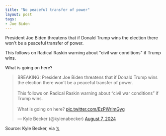 ```yaml
---
title: "No peaceful transfer of power"
layout: post
tags:
- Joe Biden
---
```


President Joe Biden threatens that if Donald Trump wins the election there won't be a peaceful transfer of power.

This follows on Radical Raskin warning about "civil war conditions" if Trump wins.

What is going on here?

<blockquote class="twitter-tweet"><p lang="en" dir="ltr">BREAKING: President Joe Biden threatens that if Donald Trump wins the election there won’t be a peaceful transfer of power.<br><br>This follows on Radical Raskin warning about “civil war conditions” if Trump wins.<br><br>What is going on here? <a href="https://t.co/EzPWrimGyg">pic.twitter.com/EzPWrimGyg</a></p>&mdash; Kyle Becker (@kylenabecker) <a href="https://twitter.com/kylenabecker/status/1821301336853696755?ref_src=twsrc%5Etfw">August 7, 2024</a></blockquote> <script async src="https://platform.twitter.com/widgets.js" charset="utf-8"></script>

Source: Kyle Becker, via [𝕏](https://x.com)
